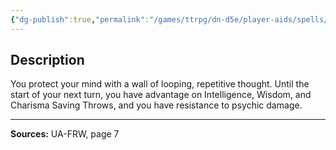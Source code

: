 ```yaml
---
{"dg-publish":true,"permalink":"/games/ttrpg/dn-d5e/player-aids/spells/level-2/mental-barrier/","tags":["ttrpg/dnd/5e","verbal","spell"],"noteIcon":""}
---
```



## Description
You protect your mind with a wall of looping, repetitive thought.
Until the start of your next turn, you have advantage on Intelligence, Wisdom, and Charisma Saving Throws, and you have resistance to psychic damage.

---

**Sources:** UA-FRW, page 7
